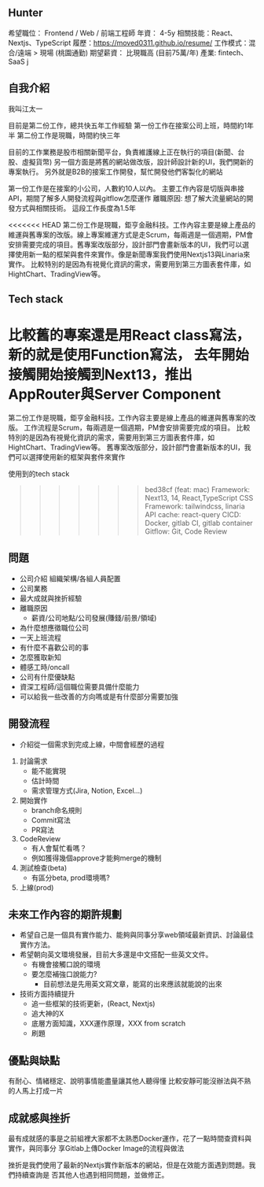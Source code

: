 ## Hunter

希望職位： Frontend / Web / 前端工程師
年資： 4-5y
相關技能：React、Nextjs、TypeScript
履歷：https://moved0311.github.io/resume/
工作模式：混合/遠端 > 現場  (桃園通勤)
期望薪資： 比現職高 (目前75萬/年)
產業: fintech、SaaS
j
## 自我介紹
我叫江太一

目前是第二份工作，總共快五年工作經驗
第一份工作在接案公司上班，時間約1年半
第二份工作是現職，時間約快三年

目前的工作業務是股市相關新聞平台，負責維護線上正在執行的項目(新聞、台股、虛擬貨幣)
另一個方面是將舊的網站做改版，設計師設計新的UI，我們開新的專案執行。
另外就是B2B的接案工作開發，幫忙開發他們客製化的網站

第一份工作是在接案的小公司，人數約10人以內。
主要工作內容是切版與串接API，期間了解多人開發流程與gitflow怎麼運作
離職原因: 想了解大流量網站的開發方式與相關技術。
這段工作長度為1.5年

<<<<<<< HEAD
第二份工作是現職，鉅亨金融科技。工作內容主要是線上產品的維運與舊專案的改版。線上專案維運方式是走Scrum，每兩週是一個週期，PM會安排需要完成的項目。舊專案改版部分，設計部門會畫新版本的UI，我們可以選擇使用新一點的框架與套件來實作。像是新聞專案我們使用Nextjs13與Linaria來實作。
比較特別的是因為有視覺化資訊的需求，需要用到第三方圖表套件庫，如HightChart、TradingView等。

## Tech stack
比較舊的專案還是用React class寫法，新的就是使用Function寫法，
去年開始接觸開始接觸到Next13，推出AppRouter與Server Component
=======
第二份工作是現職，鉅亨金融科技。工作內容主要是線上產品的維運與舊專案的改版。
工作流程是Scrum，每兩週是一個週期，PM會安排需要完成的項目。
比較特別的是因為有視覺化資訊的需求，需要用到第三方圖表套件庫，如HightChart、TradingView等。
舊專案改版部分，設計部門會畫新版本的UI，我們可以選擇使用新的框架與套件來實作

使用到的tech stack
>>>>>>> bed38cf (feat: mac)
Framework: Next13, 14, React,TypeScript
CSS Framework: tailwindcss, linaria
API cache: react-query
CICD: Docker, gitlab CI, gitlab container
Gitflow: Git, Code Review


## 問題
* 公司介紹
    組織架構/各組人員配置
* 公司業務
* 最大成就與挫折經驗
* 離職原因
	* 薪資/公司地點/公司發展(賺錢/前景/領域)
* 為什麼想應徵職位公司
* 一天上班流程
* 有什麼不喜歡公司的事
* 怎麼獲取新知
* 體感工時/oncall
* 公司有什麼優缺點
* 資深工程師/這個職位需要具備什麼能力
* 可以給我一些改善的方向嗎或是有什麼部分需要加強

##  開發流程
* 介紹從一個需求到完成上線，中間會經歷的過程

1. 討論需求
	* 能不能實現
	* 估計時間
	* 需求管理方式(Jira, Notion, Excel...)
2. 開始實作
	* branch命名規則
	* Commit寫法
	* PR寫法
3. CodeReview
	* 有人會幫忙看嗎？
	* 例如獲得幾個approve才能夠merge的機制
4. 測試檢查(beta)
	* 有區分beta, prod環境嗎?
5. 上線(prod)

## 未來工作內容的期許規劃
* 希望自己是一個具有實作能力、能夠與同事分享web領域最新資訊、討論最佳實作方法。
* 希望朝向英文環境發展，目前大多還是中文搭配一些英文文件。
	* 有機會接觸口說的環境
	* 要怎麼補強口說能力?
		* 目前想法是先用英文寫文章，能寫的出來應該就能說的出來
* 技術方面持續提升
	* 追一些框架的技術更新，(React, Nextjs)
	* 追大神的X
	* 底層方面知識，XXX運作原理，XXX from scratch
	* 刷題
## 優點與缺點
有耐心、情緒穩定、說明事情能盡量讓其他人聽得懂
比較安靜可能沒辦法與不熟的人馬上打成一片

## 成就感與挫折
最有成就感的事是之前組裡大家都不太熟悉Docker運作，花了一點時間查資料與實作，與同事分
享Gitlab上傳Docker Image的流程與做法

挫折是我們使用了最新的Nextjs實作新版本的網站，但是在效能方面遇到問題。我們持續查詢是
否其他人也遇到相同問題，並做修正。